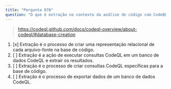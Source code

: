 ```yaml
---
title: "Pergunta 070"
question: "O que é extração no contexto da análise de código com CodeQL?"
---
```


> https://codeql.github.com/docs/codeql-overview/about-codeql/#database-creation
1. [x] Extração é o processo de criar uma representação relacional de cada arquivo-fonte na base de código.
1. [ ] Extração é a ação de executar consultas CodeQL em um banco de dados CodeQL e extrair os resultados.
1. [ ] Extração é o processo de criar consultas CodeQL específicas para a base de código.
1. [ ] Extração é o processo de exportar dados de um banco de dados CodeQL.
